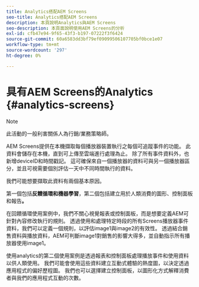 ```yaml
---
title: Analytics搭配AEM Screens
seo-title: Analytics搭配AEM Screens
description: 本頁說明Analytics與AEM Screens
seo-description: 本頁面說明使用AEM Screens的分析
exl-id: cfb47e94-9f65-43f3-b197-07222f3f6424
source-git-commit: 60a6583dd3bf79ef09099506107705bf0bce1e07
workflow-type: tm+mt
source-wordcount: '297'
ht-degree: 0%

---
```


# 具有AEM Screens的Analytics {#analytics-screens}

>[!NOTE]
>
>此活動的一般利害關係人為行銷/業務策略師。

AEM Screens提供在本機擷取每個播放器裝置執行之每個可追蹤事件的功能。 此資料會儲存在本機，直到可上傳至雲端進行處理為止。 除了所有事件資料外，也新增deviceID和時間戳記。 這可確保來自一個播放器的資料可與另一個播放器區分，並且可視需要個別評估一天中不同時間執行的資料。

我們可能想要擷取此資料有兩個基本原因。

第一個包括&#x200B;**反饋循環和機器學習**，第二個包括建立用於人類消費的圖形、控制面板和報告&#x200B;**。**

在回饋循環使用案例中，我們不關心視覺報表或控制面板，而是想要定義AEM可針對內容修改執行的規則。 透過使用和處理特定時段的所有Screens播放器事件資料，我們可以定義一個規則，以評估image1與image2的有效性。 透過結合銷售資料與播放資料，AEM可判斷image1對銷售的影響大得多，並自動指示所有播放器使用image1。

使用analytics的第二個使用案例是透過報表和控制面板處理播放事件和使用資料以供人類使用。
我們可能會使用這些資料建立互動式體驗的熱度圖，以決定透過應用程式的偏好歷程圖。 我們也可以選擇建立控制面板，以圖形化方式解釋消費者與我們的應用程式互動的次數。
